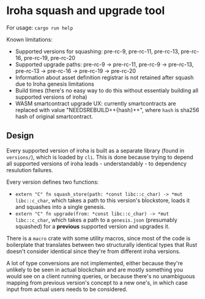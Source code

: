 # Iroha squash and upgrade tool

For usage: `cargo run help`

Known limitations:
- Supported versions for squashing: pre-rc-9, pre-rc-11, pre-rc-13, pre-rc-16, pre-rc-19, pre-rc-20
- Supported upgrade paths: pre-rc-9 -> pre-rc-11, pre-rc-9 -> pre-rc-13, pre-rc-13 -> pre-rc-16 -> pre-rc-19 -> pre-rc-20
- Information about asset definition registrar is not retained after squash due to Iroha genesis limitations
- Build times (there's no easy way to do this without essentialy building all supported versions of iroha)
- WASM smartcontract upgrade UX: currently smartcontracts are replaced with value "NEEDSREBUILD++{hash}++", where `hash` is sha256 hash of original smartcontract.


## Design
Every supported version of iroha is built as a separate library (found in `versions/`), which is loaded by `cli`.
This is done because trying to depend all supported versions of iroha leads - understandably - to dependency
resulution failures.

Every version defines two functions:
- `extern "C" fn squash_store(path: *const libc::c_char) -> *mut libc::c_char`, which takes
  a path to this version's blockstore, loads it and squashes into a single genesis.
- `extern "C" fn upgrade(from: *const libc::c_char) -> *mut libc::c_char`, which takes
  a path to a `genesis.json` (presumably squashed) for a __previous__ supported version and upgrades it.

There is a `macro` crate with some utility macros, since most of the code is boilerplate that
translates between two structurally identical types that Rust doesn't consider identical since
they're from different iroha versions.

A lot of type conversions are not implemented, either because they're unlikely to be seen
in actual blockchain and are mostly something you would see on a client running queries, or 
because there's no unambiguous mapping from previous version's concept to a new one's, in which
case input from actual users needs to be considered.
